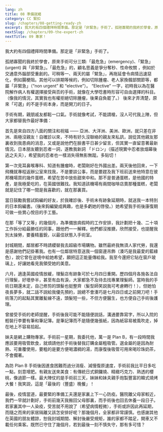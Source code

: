 ```yaml
---
lang: zh
title: 08 準備就緒	
category: CC 緊扣
slug: /chapters/08-getting-ready-zh
excerpt: 我大約有四個禮拜時間準備。那定是「非緊急」手術了。孤陋寡聞的我終於學會，原來手術可分三類:「最危急」(emergency)、「緊急」(urgent) 與「非緊急」。
nextSlug: /chapters/09-the-expert-zh
nextTitle: 09 專家！
---
```


<p class="cn">我大約有四個禮拜時間準備。那定是「非緊急」手術了。
 
<p class="cn">孤陋寡聞的我終於學會，原來手術可分三類:「最危急」(emergency)、「緊急」(urgent) 與「非緊急」。「最危急」的，顧名思義是爭分奪秒、性命攸關 ，例如於交通意外腦部受重創的。可稍等一、兩天的屬「緊急」，再拖延會令病情迅速惡化，例如腸梗阻。其他可以排期等候的，例如切除腫瘤、老人家換髖部關節等，都屬「非緊急」（“non urgent” 和 “elective”）。 “Elective” 一字，初時我以為在醫院解作病人有權選擇接受與否的手術，就像在大學唸書時形容可自由選擇的科目。（像我的情況，其實我也有權拒絕切除腫瘤，後果自負罷了。） 後來才弄清楚，原來「可選」的不是手術本身，而是開刀的日子。
 
<p class="cn">手術有期，親朋戚友都鬆一口氣。手術就像考試，不能請槍，沒人可代我上陣，但大家都替我作最好準備：
 
<p class="cn">首先是來自四方八面的關注和祝福 —— 亞洲、大洋洲、美洲、歐洲，就只差在非洲、兩極沒親友！自確診以來，不時有好久沒聯絡的親友來私訊，說從其他親友那裏收到我患病的消息，又或是說他們在臉書平日甚少留言，但其實一直留意著最新情況。日本朋友聽到忍者一詞，遂教我新詞 「ドロン」（描述現實中忍者放烟幕後逃之夭夭），希望我的忍者也一樣消失得無影無蹤。多貼切！
 
<p class="cn">第一次見耳鼻喉專科、知道有腫瘤時，老闆剛好在外國出差。兩天後他回來，一下飛機就專程返辦公室來找我，不是要談公事，而是要趕及我下班前送來他特意在彼邦機場買的幾件蛋糕，希望在苦中放些甜來中和。那不是普通蛋糕，是他國的特產，是我極愛吃的，在英國很難找。我知道該機場有兩間咖啡店賣那種蛋糕，老闆就是記住了哪一間是我喜歡的，就在那裏買。
 
<p class="cn">當日鼓勵我嘗試鈎編的好友，於我確診後、手術未有跡象延期時，就送我一本特別的日本鈎編書。（後來鈎編變成興趣，也是多虧她的啓發。）她希望我手術後康復期可做一些賞心悅目的手工藝。
 
<p class="cn">在那「等了又等」的幾個月，為準備放病假時的工作安排，我計劃把十幾、二十項工作拆分給最勝任的同事，跟他們一一解釋。他們都沒推搪，欣然接受，也提醒我別太操勞，要養精蓄銳，以最佳狀態入手術室。
 
<p class="cn">封城期間，鄰居都不時請纓替我去超級市場購物。雖然最終我無須人家代勞，我還是感謝他們記掛著我。也有一位鄰居特意送我一個窗邊吊飾（湊巧是我最愛的藍綠色），說它曾在逆境中給她希望，願把這正能量傳給我。我至今還把它貼在窗戶玻璃上，好讓她看見我領受她的美意。
 
<p class="cn">六月，適逢英國疫情放緩，理髮店有跡象可於七月四日重開。歷四個月各施各法自行理髮，好壞參半，甚至有血有淚，大家都急不及待去找專業理髮師。當時我的手術日期還未定，自己修剪的頭髮也挺整齊（髮型師笑説我可考慮轉行！），但她怕夜長夢多，就二話不説給我優先預約，說總不會湊巧是七月四日或之前開刀吧！手術落刀的起點其實離髪線不遠，頭髮短一些，不但方便醫生，也方便自己手術後護理。
 
<p class="cn">曾接受手術的老師提醒，手術後我可能不能隨便説話，溝通要靠寫字，所以入院的輕裝行李要有筆和筆記簿。是筆記簿而不是隨便幾張紙，因為紙容易被風吹走，掉在地上不容易拾起。
 
<p class="cn">妹夫是網上購物專家。手術前一星期，我委托他，萬一是 Plan B，有一段時間我應該要用吸管飲食，就煩請他於手術後替我訂購金屬粗吸管。選金屬的是因為耐熱、可重覆使用，要粗的是要方便喝濃稠的湯，而康復後吸管可用來喝珍珠奶茶，不會擱著。
 
<p class="cn">為防 Plan B 手術後因進食困難而過分消瘦、減慢復原速度，手術前我比平日多吃一點，刻意增肥。有親友送來美食：有傳統日式銅鑼燒、精緻巧克力、熟透的櫻桃，像過節一樣。最大陣仗的是手術前三天，妹妹和妹夫親手炮製豐富的韓式燒烤大餐！我笑説，這是「最後的（豐盛）晚餐」！
 
<p class="cn">最後，疫情當道，最要緊的準備工夫還是家裏上下一心防疫。醫院離父母家較近，我們一早就計劃好，手術前幾天我搬回父母那裏，而手術後也回去休養一段日子。若家裏其中一人染疫，受苦就不用說了（希望病情輕微），手術或許因此再延期，而隨之而來的家居隔離又該怎安排好呢？那幾個月，全家都非常謹慎。也感謝其他在英國的朋友體諒，恕我封城期間、解封後嚴受規矩，誰的家都不踏足，開車又不載任何乘客。既然已守住了幾個月，若到最後一刻不慎失守，那有多可惜？
